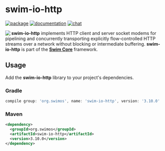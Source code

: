 # swim-io-http

[![package](https://img.shields.io/maven-central/v/org.swimos/swim-util?label=maven)](https://mvnrepository.com/artifact/org.swimos/swim-io-http)
[![documentation](https://img.shields.io/badge/doc-JavaDoc-blue.svg)](https://docs.swimos.org/java/latest/swim.io.http/module-summary.html)
[![chat](https://img.shields.io/badge/chat-Gitter-green.svg)](https://gitter.im/swimos/community)

<a href="https://www.swimos.org"><img src="https://docs.swimos.org/readme/marlin-blue.svg" align="left"></a>

**swim-io-http** implements HTTP client and server socket modems for pipelining
and concurrently transporting explicitly flow-controlled HTTP streams over a
network without blocking or intermediate buffering.  **swim-io-http** is part
of the [**Swim Core**](https://github.com/swimos/swim/tree/master/swim-system-java/swim-core-java) framework.

## Usage

Add the **swim-io-http** library to your project's dependencies.

### Gradle

```groovy
compile group: 'org.swimos', name: 'swim-io-http', version: '3.10.0'
```

### Maven

```xml
<dependency>
  <groupId>org.swimos</groupId>
  <artifactId>swim-io-http</artifactId>
  <version>3.10.0</version>
</dependency>
```

